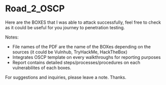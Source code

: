 # Road_2_OSCP

Here are the BOXES that I was able to attack successfully, feel free to check as it could be useful for you journey to penetration testing.

Notes:
- File names of the PDF are the name of the BOXes depending on the sources (it could be Vulnhub, TryHackMe, HackTheBox)
- Integrates OSCP template on every walkthroughs for reporting purposes
- Report contains detailed steps/processes/procedures on each vulnerabilites of each boxes.

For suggestions and inquiries, please leave a note. Thanks.
